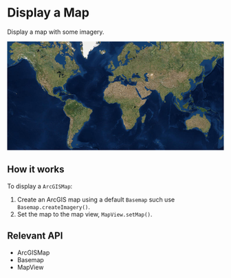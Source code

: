 # Display a Map

Display a map with some imagery.

![](DisplayMap.png)

## How it works

To display a `ArcGISMap`:


  1. Create an ArcGIS map using a default `Basemap` such use `Basemap.createImagery()`.
  2. Set the map to the map view, `MapView.setMap()`.


## Relevant API


*   ArcGISMap
*   Basemap
*   MapView


